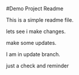#Demo Project Readme

This is a simple readme file.

lets see i make changes.


make some updates.

I am in update branch.

just a check and reminder
